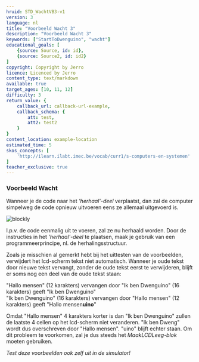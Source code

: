 ```yaml
---
hruid: STD_WachtVB3-v1
version: 3
language: nl
title: "Voorbeeld Wacht 3"
description: "Voorbeeld Wacht 3"
keywords: ["StartToDwenguino", "wacht"]
educational_goals: [
    {source: Source, id: id}, 
    {source: Source2, id: id2}
]
copyright: Copyright by Jerro
licence: Licenced by Jerro
content_type: text/markdown
available: true
target_ages: [10, 11, 12]
difficulty: 3
return_value: {
    callback_url: callback-url-example,
    callback_schema: {
        att: test,
        att2: test2
    }
}
content_location: example-location
estimated_time: 5
skos_concepts: [
    'http://ilearn.ilabt.imec.be/vocab/curr1/s-computers-en-systemen'
]
teacher_exclusive: true
---
```

### Voorbeeld Wacht

Wanneer je de code naar het *'herhaal'-deel* verplaatst, dan zal de computer simpelweg de code opnieuw uitvoeren eens ze allemaal uitgevoerd is.

![blockly](@learning-object/WACHTwgs3-v1/nl/3)

I.p.v. de code eenmalig uit te voeren, zal ze nu herhaald worden. Door de instructies in het *'herhaal'-deel* te plaatsen, maak je gebruik van een programmeerprincipe, nl. de herhalingsstructuur. 
  
Zoals je misschien al gemerkt hebt bij het uittesten van de voorbeelden, verwijdert het lcd-scherm tekst niet automatisch. Wanneer je oude tekst door nieuwe tekst vervangt, zonder de oude tekst eerst te verwijderen, blijft er soms nog een deel van de oude tekst staan:  

"Hallo mensen" (12 karakters) vervangen door "Ik ben Dwenguino" (16 karakters) geeft "Ik ben Dwenguino"  
"Ik ben Dwenguino" (16 karakters) vervangen door "Hallo mensen" (12 karakters) geeft "Hallo mensen**uino**"  

Omdat "Hallo mensen" 4 karakters korter is dan "Ik ben Dwenguino" zullen de laatste 4 cellen op het lcd-scherm niet veranderen. "Ik ben Dweng" wordt dus overschreven door "Hallo mensen". "uino" blijft echter staan. Om dit probleem te voorkomen, zal je dus steeds het *MaakLCDLeeg-blok* moeten gebruiken.

*Test deze voorbeelden ook zelf uit in de simulator!*

